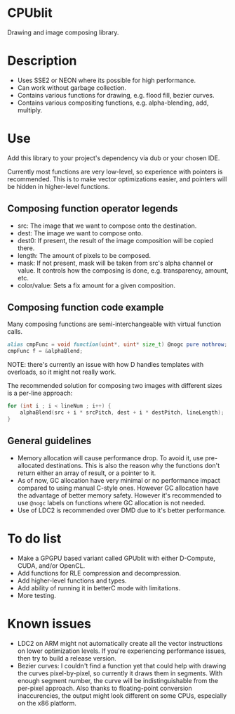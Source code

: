 # CPUblit

Drawing and image composing library.

# Description

* Uses SSE2 or NEON where its possible for high performance.
* Can work without garbage collection.
* Contains various functions for drawing, e.g. flood fill, bezier curves.
* Contains various compositing functions, e.g. alpha-blending, add, multiply.

# Use

Add this library to your project's dependency via dub or your chosen IDE.

Currently most functions are very low-level, so experience with pointers is recommended. This is to make vector optimizations
easier, and pointers will be hidden in higher-level functions.

## Composing function operator legends

* src: The image that we want to compose onto the destination.
* dest: The image we want to compose onto.
* dest0: If present, the result of the image composition will be copied there.
* length: The amount of pixels to be composed.
* mask: If not present, mask will be taken from src's alpha channel or value. It controls how the composing is done, e.g. 
transparency, amount, etc.
* color/value: Sets a fix amount for a given composition.

## Composing function code example

Many composing functions are semi-interchangeable with virtual function calls.

```d
alias cmpFunc = void function(uint*, uint* size_t) @nogc pure nothrow;
cmpFunc f = &alphaBlend;
```

NOTE: there's currently an issue with how D handles templates with overloads, so it might not really work.

The recommended solution for composing two images with different sizes is a per-line approach:

```d
for (int i ; i < lineNum ; i++) {
    alphaBlend(src + i * srcPitch, dest + i * destPitch, lineLength);
}
```

## General guidelines

* Memory allocation will cause performance drop. To avoid it, use pre-allocated destinations. This is also the reason
why the functions don't return either an array of result, or a pointer to it.
* As of now, GC allocation have very minimal or no performance impact compared to using manual C-style ones. However
GC allocation have the advantage of better memory safety. However it's recommended to use `@nogc` labels on functions
where GC allocation is not needed.
* Use of LDC2 is recommended over DMD due to it's better performance.

# To do list

* Make a GPGPU based variant called GPUblit with either D-Compute, CUDA, and/or OpenCL.
* Add functions for RLE compression and decompression.
* Add higher-level functions and types.
* Add ability of running it in betterC mode with limitations.
* More testing.

# Known issues

* LDC2 on ARM might not automatically create all the vector instructions on lower optimization levels. If you're
experiencing performance issues, then try to build a release version.
* Bezier curves: I couldn't find a function yet that could help with drawing the curves pixel-by-pixel, so currently
it draws them in segments. With enough segment number, the curve will be indistinguishable from the per-pixel approach.
Also thanks to floating-point conversion inaccurencies, the output might look different on some CPUs, especially on the
x86 platform.

